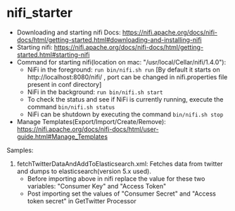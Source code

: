 # nifi_starter

* Downloading and starting nifi Docs: https://nifi.apache.org/docs/nifi-docs/html/getting-started.html#downloading-and-installing-nifi
* Starting nifi: https://nifi.apache.org/docs/nifi-docs/html/getting-started.html#starting-nifi
* Command for starting nifi(location on mac: "/usr/local/Cellar/nifi/1.4.0"): 
  * NiFi in the foreground: ```run bin/nifi.sh run``` [By default it starts on http://localhost:8080/nifi/ , port can be changed in nifi.properties file present in conf directory]
  * NiFi in the background: ```run bin/nifi.sh start```
  * To check the status and see if NiFi is currently running, execute the command ```bin/nifi.sh status```
  * NiFi can be shutdown by executing the command ```bin/nifi.sh stop```
* Manage Templates(Export/Import/Create/Remove): https://nifi.apache.org/docs/nifi-docs/html/user-guide.html#Manage_Templates


Samples:

1. fetchTwitterDataAndAddToElasticsearch.xml: Fetches data from twitter and dumps to elasticsearch(version 5.x used).
   * Before importing above in nifi replace the value for these two variables: "Consumer Key" and "Access Token"
   * Post importing set the values of "Consumer Secret" and "Access token secret" in GetTwitter Processor
